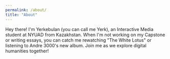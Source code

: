 ```yaml
---
permalink: /about/
title: "About"
---
```


Hey there! I'm Yerkebulan (you can call me Yerk), an Interactive Media student at NYUAD from Kazakhstan. When I'm not working on my Capstone or writing essays, you can catch me rewatching "The White Lotus" or listening to Andre 3000's new album. Join me as we explore digital humanities together!
